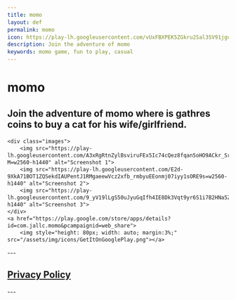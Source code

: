 ```yaml
---
title: momo 
layout: def
permalink: momo
icon: https://play-lh.googleusercontent.com/vUxFBXPEK5ZGkru2Sal3SV91jguyZUwhw1f5kzL7gZHoa7VVe2gD5pjf25Alnpw5rw=w240-h480
description: Join the adventure of momo
keywords: momo game, fun to play, casual
---
```

<style>
    .images {
        display: grid;
        grid-template-columns: repeat(auto-fit, minmax(30px, 1fr));
        gap: 15px;
        margin-top: 20px;
    }
    .images img {
        width: 100%;
        height: auto;
        border-radius: 10px;
        box-shadow: 0px 4px 8px rgba(0,0,0,0.2);
    }

</style>

<div class="container">
    <h1>momo</h1>
    <h2>Join the adventure of momo where is gathres coins to buy a cat for his wife/girlfriend.</h2>

    <div class="images">
        <img src="https://play-lh.googleusercontent.com/A3xRgRtnZylBsviruFEx5Ic74cQez8fqan5oHO9ACkr_Sr_DTPIzrNeswa5YV6bLM-M=w2560-h1440" alt="Screenshot 1">
        <img src="https://play-lh.googleusercontent.com/E2d-9XkA71BOT1ZQSekdIAUPentJ1RMgaeewVcz2xfb_rmbyuEEonmj07iyy1sORE9s=w2560-h1440" alt="Screenshot 2">
        <img src="https://play-lh.googleusercontent.com/9_yV19lLgS50uJyuGqIfh4IE8Dk3Vqt9yr6S1i7B2HNa5ZhnyvF03cN8lUu4pa5DcqM=w2560-h1440" alt="Screenshot 3">
    </div>
    <a href="https://play.google.com/store/apps/details?id=com.jallc.momo&pcampaignid=web_share">
        <img style="height: 80px; width: auto; margin:3%;" src="/assets/img/icons/GetItOnGooglePlay.png"></a>

</div>
---
<h2><a class="linkhai" href="/momo/privacy-policy">Privacy Policy</a></h2>
---
